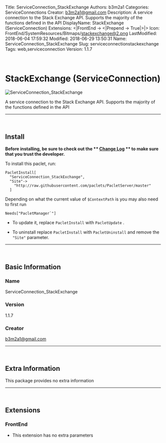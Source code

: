 Title: ServiceConnection_StackExchange
Authors: b3m2a1
Categories: ServiceConnections
Creator: b3m2a1@gmail.com
Description: A service connection to the Stack Exchange API. Supports the majority of the functions defined in the API
DisplayName: StackExchange (ServiceConnection)
Extensions: <|FrontEnd -> <|Prepend -> True|>|>
Icon: FrontEnd/SystemResources/Bitmaps/stackexchange@2.png
LastModified: 2018-06-04 17:59:32
Modified: 2018-06-29 13:50:31
Name: ServiceConnection_StackExchange
Slug: serviceconnectionstackexchange
Tags: web,serviceconnection
Version: 1.1.7

<a id="stackexchange-serviceconnection" style="width:0;height:0;margin:0;padding:0;">&zwnj;</a>

# StackExchange (ServiceConnection)

![ServiceConnection_StackExchange]({filename}/img/ServiceConnection_StackExchange/FrontEnd/SystemResources/Bitmaps/stackexchange%402.png)

A service connection to the Stack Exchange API. Supports the majority of the functions defined in the API

---

<a id="install" style="width:0;height:0;margin:0;padding:0;">&zwnj;</a>

## Install

**Before installing, be sure to check out the ** **[Change Log](https://paclets.github.io/PacletServer/pages/log.html)** ** to make sure that you trust the developer.**

To install this paclet, run:

    PacletInstall[
      "ServiceConnection_StackExchange",
      "Site"->
        "http://raw.githubusercontent.com/paclets/PacletServer/master"
      ]

Depending on what the current value of  ```$ContextPath```  is you may also need to first run

    Needs["PacletManager`"]

* To update it, replace  ```PacletInstall```  with  ```PacletUpdate``` . 

* To uninstall replace  ```PacletInstall```  with  ```PacletUninstall```  and remove the  ```"Site"```  parameter.

---

<a id="basic-information" style="width:0;height:0;margin:0;padding:0;">&zwnj;</a>

## Basic Information

### Name

ServiceConnection_StackExchange

### Version

1.1.7

### Creator

[b3m2a1@gmail.com](mailto:b3m2a1@gmail.com)

---

<a id="extra-information" style="width:0;height:0;margin:0;padding:0;">&zwnj;</a>

## Extra Information

This package provides no extra information

---

<a id="extensions" style="width:0;height:0;margin:0;padding:0;">&zwnj;</a>

## Extensions

### FrontEnd

* This extension has no extra parameters